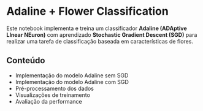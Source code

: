 # Adaline + Flower Classification 

Este notebook implementa e treina um classificador **Adaline (ADAptive LInear NEuron)** com aprendizado **Stochastic Gradient Descent (SGD)** para realizar uma tarefa de classificação baseada em características de flores.

## Conteúdo

- Implementação do modelo Adaline sem SGD
- Implementação do modelo Adaline com SGD
- Pré-processamento dos dados
- Visualizações de treinamento
- Avaliação da performance

